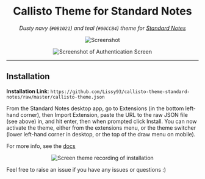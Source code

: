 
<h1 align="center">Callisto Theme for Standard Notes</h1>
<p align="center"><i>Dusty navy (<code>#0B1021</code>) and teal (<code>#00CCB4</code>) theme for <a href="https://standardnotes.org/">Standard Notes</a></i></p>

<p align="center">
  <img src="https://i.ibb.co/PGTCTT1/sn-callisto-screenshot-1.png"
    alt="Screenshot"
    title="Screenshot"
  />
</p>

<p align="center">
  <img src="https://i.ibb.co/HGNr2f7/sn-callisto-screenshot-2.png"
    alt="Screenshot of Authentication Screen"
    title="Screenshot of Authentication Screen"
  />
</p>

---

## Installation

**Installation Link**: `https://github.com/Lissy93/callisto-theme-standard-notes/raw/master/callisto-theme.json`

From the Standard Notes desktop app, go to Extensions (in the bottom left-hand corner), then Import Extension, paste the URL to the raw JSON file (see above) in, and hit enter, then when prompted click Install. You can now activate the theme, either from the extensions menu, or the theme switcher (lower left-hand corner in desktop, or the top of the draw menu on mobile).

For more info, see the [docs](https://docs.standardnotes.org/usage/install-extensions/)

<p align="center">
  <img src="https://i.ibb.co/rySG4fh/standard-notes-theme-installation.gif"
    alt="Screen theme recording of installation"
    title="Screen theme recording of installation"
  />
</p>

Feel free to raise an issue if you have any issues or questions :)

